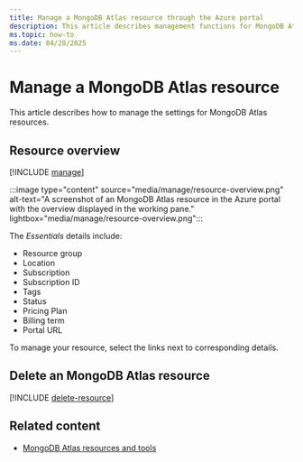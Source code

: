 ```yaml
---
title: Manage a MongoDB Atlas resource through the Azure portal
description: This article describes management functions for MongoDB Atlas on the Azure portal.
ms.topic: how-to
ms.date: 04/28/2025
---
```


# Manage a MongoDB Atlas resource

This article describes how to manage the settings for MongoDB Atlas resources.

## Resource overview 

[!INCLUDE [manage](../includes/manage.md)]

:::image type="content" source="media/manage/resource-overview.png" alt-text="A screenshot of an MongoDB Atlas resource in the Azure portal with the overview displayed in the working pane." lightbox="media/manage/resource-overview.png":::

The *Essentials* details include:

- Resource group
- Location
- Subscription
- Subscription ID
- Tags
- Status
- Pricing Plan
- Billing term
- Portal URL

To manage your resource, select the links next to corresponding details.

## Delete an MongoDB Atlas resource

[!INCLUDE [delete-resource](../includes/delete-resource.md)]

## Related content

- [MongoDB Atlas resources and tools](tools.md)